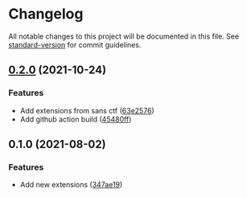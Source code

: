 # Changelog

All notable changes to this project will be documented in this file. See [standard-version](https://github.com/conventional-changelog/standard-version) for commit guidelines.

## [0.2.0](https://github.com/Jandini/Janda.CTF.Extensions/compare/0.1.0...0.2.0) (2021-10-24)


### Features

* Add extensions from sans ctf ([63e2576](https://github.com/Jandini/Janda.CTF.Extensions/commit/63e2576c8a3b051b73bcd06c8b4391e5f2790b54))
* Add github action build ([45480ff](https://github.com/Jandini/Janda.CTF.Extensions/commit/45480ffd4c58d5c301b91edb10016332666b03dc))

## 0.1.0 (2021-08-02)


### Features

* Add new extensions ([347ae19](https://github.com/Jandini/Janda.CTF.Extensions/commit/347ae1938b97d6a0dd7cfd045f7c5688217430e5))
